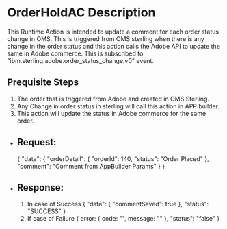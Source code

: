 # OrderHoldAC Description

This Runtime Action is intended to update a comment for each order status change in OMS. This is triggered from OMS sterling when there is any change in the order status and this action calls the Adobe API to update the same in Adobe commerce. This is subscribed to "ibm.sterling.adobe.order_status_change.v0" event.


## Prequisite Steps

  1. The order that is triggered from Adobe and created in OMS Sterling.
  2. Any Change in order status in sterling will call this action in APP builder.
  3. This action will update the status in Adobe commerce for the same order.

- ## Request: 
  {
  "data": {
    "orderDetail": {
      "orderId": 140,
      "status": "Order Placed"
    },
    "comment": "Comment from AppBuilder Params"
  }
}

- ## Response: 
  1. In case of Success 
      {
        "data": {
          "commentSaved": true
        },
        "status": "SUCCESS"
      }
  2. If case of Failure 
    {
      error: {
        code: "",
        message: ""
      },
      "status": "false"
    }
